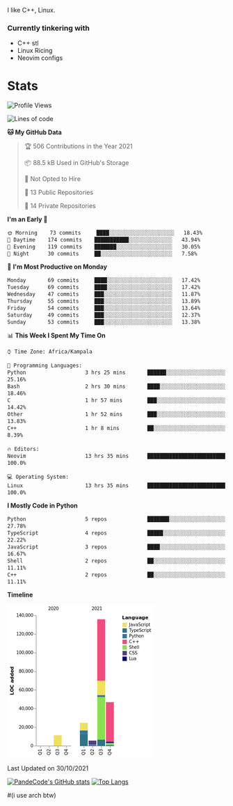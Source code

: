 I like C++, Linux.
### Currently tinkering with
 - C++ stl
 - Linux Ricing
 - Neovim configs

# Stats
<!--START_SECTION:waka-->
![Profile Views](http://img.shields.io/badge/Profile%20Views-8-blue)

![Lines of code](https://img.shields.io/badge/From%20Hello%20World%20I%27ve%20Written-224059%20lines%20of%20code-blue)

**🐱 My GitHub Data** 

> 🏆 506 Contributions in the Year 2021
 > 
> 📦 88.5 kB Used in GitHub's Storage 
 > 
> 🚫 Not Opted to Hire
 > 
> 📜 13 Public Repositories 
 > 
> 🔑 14 Private Repositories  
 > 
**I'm an Early 🐤** 

```text
🌞 Morning    73 commits     ████░░░░░░░░░░░░░░░░░░░░░   18.43% 
🌆 Daytime    174 commits    ███████████░░░░░░░░░░░░░░   43.94% 
🌃 Evening    119 commits    ███████░░░░░░░░░░░░░░░░░░   30.05% 
🌙 Night      30 commits     ██░░░░░░░░░░░░░░░░░░░░░░░   7.58%

```
📅 **I'm Most Productive on Monday** 

```text
Monday       69 commits     ████░░░░░░░░░░░░░░░░░░░░░   17.42% 
Tuesday      69 commits     ████░░░░░░░░░░░░░░░░░░░░░   17.42% 
Wednesday    47 commits     ███░░░░░░░░░░░░░░░░░░░░░░   11.87% 
Thursday     55 commits     ███░░░░░░░░░░░░░░░░░░░░░░   13.89% 
Friday       54 commits     ███░░░░░░░░░░░░░░░░░░░░░░   13.64% 
Saturday     49 commits     ███░░░░░░░░░░░░░░░░░░░░░░   12.37% 
Sunday       53 commits     ███░░░░░░░░░░░░░░░░░░░░░░   13.38%

```


📊 **This Week I Spent My Time On** 

```text
⌚︎ Time Zone: Africa/Kampala

💬 Programming Languages: 
Python                   3 hrs 25 mins       ██████░░░░░░░░░░░░░░░░░░░   25.16% 
Bash                     2 hrs 30 mins       ████░░░░░░░░░░░░░░░░░░░░░   18.46% 
C                        1 hr 57 mins        ███░░░░░░░░░░░░░░░░░░░░░░   14.42% 
Other                    1 hr 52 mins        ███░░░░░░░░░░░░░░░░░░░░░░   13.83% 
C++                      1 hr 8 mins         ██░░░░░░░░░░░░░░░░░░░░░░░   8.39%

🔥 Editors: 
Neovim                   13 hrs 35 mins      █████████████████████████   100.0%

💻 Operating System: 
Linux                    13 hrs 35 mins      █████████████████████████   100.0%

```

**I Mostly Code in Python** 

```text
Python                   5 repos             ███████░░░░░░░░░░░░░░░░░░   27.78% 
TypeScript               4 repos             █████░░░░░░░░░░░░░░░░░░░░   22.22% 
JavaScript               3 repos             ████░░░░░░░░░░░░░░░░░░░░░   16.67% 
Shell                    2 repos             ██░░░░░░░░░░░░░░░░░░░░░░░   11.11% 
C++                      2 repos             ██░░░░░░░░░░░░░░░░░░░░░░░   11.11%

```


**Timeline**

![Chart not found](https://raw.githubusercontent.com/PandeCode/PandeCode/main/charts/bar_graph.png) 


 Last Updated on 30/10/2021
<!--END_SECTION:waka-->
[![PandeCode's GitHub stats](https://github-readme-stats.vercel.app/api?username=PandeCode&theme=dracula&hide_border=true&show_icons=true)](https://github.com/anuraghazra/github-readme-stats)
[![Top Langs](https://github-readme-stats.vercel.app/api/top-langs/?username=PandeCode&layout=compact&theme=dracula&hide_border=true)](https://github.com/anuraghazra/github-readme-stats)


#(i use arch btw)
